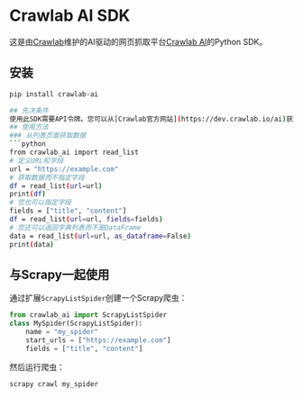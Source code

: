 # Crawlab AI SDK

这是由[Crawlab](https://www.crawlab.cn)维护的AI驱动的网页抓取平台[Crawlab AI](https://www.crawlab.cn/ai)的Python SDK。

## 安装

```bash
pip install crawlab-ai

## 先决条件
使用此SDK需要API令牌。您可以从[Crawlab官方网站](https://dev.crawlab.io/ai)获取API令牌。
## 使用方法
### 从列表页面获取数据
```python
from crawlab_ai import read_list
# 定义URL和字段
url = "https://example.com"
# 获取数据而不指定字段
df = read_list(url=url)
print(df)
# 您也可以指定字段
fields = ["title", "content"]
df = read_list(url=url, fields=fields)
# 您还可以返回字典列表而不是DataFrame
data = read_list(url=url, as_dataframe=False)
print(data)
```
## 与Scrapy一起使用
通过扩展`ScrapyListSpider`创建一个Scrapy爬虫：
```python
from crawlab_ai import ScrapyListSpider
class MySpider(ScrapyListSpider):
    name = "my_spider"
    start_urls = ["https://example.com"]
    fields = ["title", "content"]
```
然后运行爬虫：
```bash
scrapy crawl my_spider
```
```
